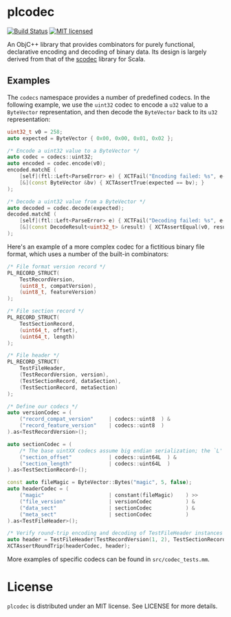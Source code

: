# plcodec

[![Build Status][gh-actions-badge]][gh-actions-url]
[![MIT licensed][mit-badge]][mit-url]

[gh-actions-badge]: https://github.com/plausiblelabs/plcodec/workflows/Build/badge.svg?event=push
[gh-actions-url]: https://github.com/plausiblelabs/plcodec/actions?query=workflow%3ABuild+branch%3Amaster
[mit-badge]: https://img.shields.io/badge/license-MIT-blue.svg
[mit-url]: LICENSE

An ObjC++ library that provides combinators for purely functional, declarative encoding and decoding of binary data.  Its design is largely derived from that of the [scodec](https://github.com/scodec/scodec) library for Scala.

## Examples

The `codecs` namespace provides a number of predefined codecs.  In the following example, we use the `uint32` codec to encode a `u32` value to a `ByteVector` representation, and then decode the `ByteVector` back to its `u32` representation:

```cpp
uint32_t v0 = 258;
auto expected = ByteVector { 0x00, 0x00, 0x01, 0x02 };

/* Encode a uint32 value to a ByteVector */
auto codec = codecs::uint32;
auto encoded = codec.encode(v0);
encoded.matchE (
    [self](ftl::Left<ParseError> e) { XCTFail("Encoding failed: %s", e->message().c_str()); },
    [&](const ByteVector &bv) { XCTAssertTrue(expected == bv); }
);

/* Decode a uint32 value from a ByteVector */
auto decoded = codec.decode(expected);
decoded.matchE (
    [self](ftl::Left<ParseError> e) { XCTFail("Decoding failed: %s", e->message().c_str()); },
    [&](const DecodeResult<uint32_t> &result) { XCTAssertEqual(v0, result.value()); }
);
```

Here's an example of a more complex codec for a fictitious binary file format, which uses a number of the built-in combinators:

```cpp
/* File format version record */
PL_RECORD_STRUCT(
    TestRecordVersion,
    (uint8_t, compatVersion),
    (uint8_t, featureVersion)
);

/* File section record */
PL_RECORD_STRUCT(
    TestSectionRecord,
    (uint64_t, offset),
    (uint64_t, length)
);

/* File header */
PL_RECORD_STRUCT(
    TestFileHeader,
    (TestRecordVersion, version),
    (TestSectionRecord, dataSection),
    (TestSectionRecord, metaSection)
);

/* Define our codecs */
auto versionCodec = (
    ("record_compat_version"     | codecs::uint8  ) &
    ("record_feature_version"    | codecs::uint8  )
).as<TestRecordVersion>();

auto sectionCodec = (
    /* The base uintXX codecs assume big endian serialization; the `L' variants assume little endian */
    ("section_offset"            | codecs::uint64L  ) &
    ("section_length"            | codecs::uint64L  )
).as<TestSectionRecord>();

const auto fileMagic = ByteVector::Bytes("magic", 5, false);
auto headerCodec = (
    ("magic"                     | constant(fileMagic)    ) >>
    ("file_version"              | versionCodec           ) &
    ("data_sect"                 | sectionCodec           ) &
    ("meta_sect"                 | sectionCodec           )
).as<TestFileHeader>();

/* Verify round-trip encoding and decoding of TestFileHeader instances */
auto header = TestFileHeader(TestRecordVersion(1, 2), TestSectionRecord(10, 20), TestSectionRecord(30, 40));
XCTAssertRoundTrip(headerCodec, header);
```

More examples of specific codecs can be found in `src/codec_tests.mm`.

# License

`plcodec` is distributed under an MIT license.  See LICENSE for more details.

